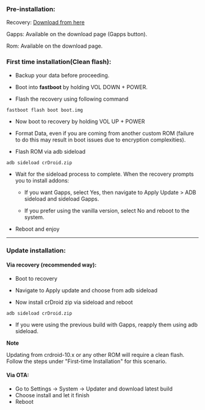 ### Pre-installation:
Recovery: [Download from here](https://github.com/vishwajithkv/device_xiaomi_laurel_sprout/releases/download/stable/crdrecovery.img)

Gapps: Available on the download page (Gapps button).

Rom: Available on the download page.

### First time installation(Clean flash):
* Backup your data before proceeding.

* Boot into **fastboot** by holding VOL DOWN + POWER.

* Flash the recovery using following command

```
fastboot flash boot boot.img
```

* Now boot to recovery by holding VOL UP + POWER

* Format Data, even if you are coming from another custom ROM (failure to do this may result in boot issues due to encryption complexities).

* Flash ROM via adb sideload

```
adb sideload crDroid.zip
```

* Wait for the sideload process to complete. When the recovery prompts you to install addons:
   
   * If you want Gapps, select Yes, then navigate to Apply Update > ADB sideload and sideload Gapps.

   * If you prefer using the vanilla version, select No and reboot to the system.

* Reboot and enjoy
---

### Update installation:
#### Via recovery (recommended way):
* Boot to recovery

* Navigate to Apply update and choose from adb sideload

* Now install crDroid zip via sideload and reboot

```
adb sideload crDroid.zip
```

* If you were using the previous build with Gapps, reapply them using adb sideload. 

**Note**

Updating from crdroid-10.x or any other ROM will require a clean flash. Follow the steps under "First-time Installation" for this scenario.

#### Via OTA:
* Go to Settings -> System -> Updater and download latest build
* Choose install and let it finish
* Reboot